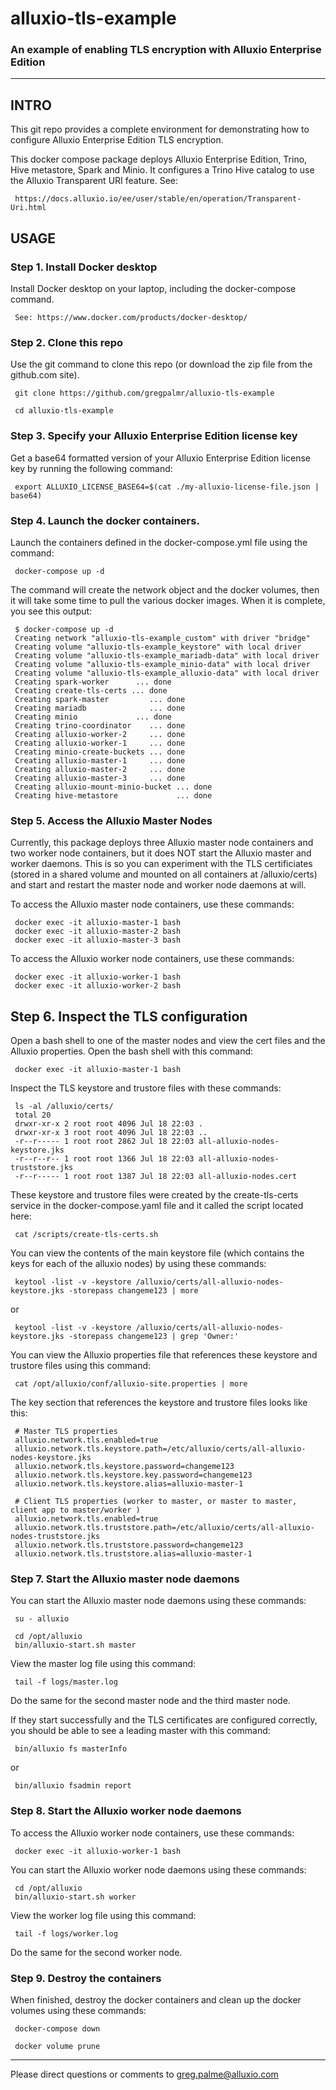 # alluxio-tls-example

### An example of enabling TLS encryption with Alluxio Enterprise Edition

---

## INTRO

This git repo provides a complete environment for demonstrating how to configure Alluxio Enterprise Edition TLS encryption. 

This docker compose package deploys Alluxio Enterprise Edition, Trino, Hive metastore, Spark and Minio. It configures a Trino Hive catalog to use the Alluxio Transparent URI feature. See: 

     https://docs.alluxio.io/ee/user/stable/en/operation/Transparent-Uri.html

## USAGE

### Step 1. Install Docker desktop 

Install Docker desktop on your laptop, including the docker-compose command.

     See: https://www.docker.com/products/docker-desktop/

### Step 2. Clone this repo

Use the git command to clone this repo (or download the zip file from the github.com site).

     git clone https://github.com/gregpalmr/alluxio-tls-example

     cd alluxio-tls-example

### Step 3. Specify your Alluxio Enterprise Edition license key

Get a base64 formatted version of your Alluxio Enterprise Edition license key by running the following command:

     export ALLUXIO_LICENSE_BASE64=$(cat ./my-alluxio-license-file.json | base64)

### Step 4. Launch the docker containers.

Launch the containers defined in the docker-compose.yml file using the command:

     docker-compose up -d

The command will create the network object and the docker volumes, then it will take some time to pull the various docker images. When it is complete, you see this output:

     $ docker-compose up -d
     Creating network "alluxio-tls-example_custom" with driver "bridge"
     Creating volume "alluxio-tls-example_keystore" with local driver
     Creating volume "alluxio-tls-example_mariadb-data" with local driver
     Creating volume "alluxio-tls-example_minio-data" with local driver
     Creating volume "alluxio-tls-example_alluxio-data" with local driver
     Creating spark-worker      ... done
     Creating create-tls-certs ... done
     Creating spark-master         ... done
     Creating mariadb              ... done
     Creating minio             ... done
     Creating trino-coordinator    ... done
     Creating alluxio-worker-2     ... done
     Creating alluxio-worker-1     ... done
     Creating minio-create-buckets ... done
     Creating alluxio-master-1     ... done
     Creating alluxio-master-2     ... done
     Creating alluxio-master-3     ... done
     Creating alluxio-mount-minio-bucket ... done
     Creating hive-metastore             ... done

### Step 5. Access the Alluxio Master Nodes

Currently, this package deploys three Alluxio master node containers and two worker node containers, but it does NOT start the Alluxio master and worker daemons. This is so you can experiment with the TLS certificiates (stored in a shared volume and mounted on all containers at /alluxio/certs) and start and restart the master node and worker node daemons at will.

To access the Alluxio master node containers, use these commands:

     docker exec -it alluxio-master-1 bash
     docker exec -it alluxio-master-2 bash
     docker exec -it alluxio-master-3 bash

To access the Alluxio worker node containers, use these commands:

     docker exec -it alluxio-worker-1 bash
     docker exec -it alluxio-worker-2 bash

## Step 6. Inspect the TLS configuration

Open a bash shell to one of the master nodes and view the cert files and the Alluxio properties. Open the bash shell with this command:

     docker exec -it alluxio-master-1 bash

Inspect the TLS keystore and trustore files with these commands:

     ls -al /alluxio/certs/
     total 20
     drwxr-xr-x 2 root root 4096 Jul 18 22:03 .
     drwxr-xr-x 3 root root 4096 Jul 18 22:03 ..
     -r--r----- 1 root root 2862 Jul 18 22:03 all-alluxio-nodes-keystore.jks
     -r--r--r-- 1 root root 1366 Jul 18 22:03 all-alluxio-nodes-truststore.jks
     -r--r----- 1 root root 1387 Jul 18 22:03 all-alluxio-nodes.cert

These keystore and trustore files were created by the create-tls-certs service in the docker-compose.yaml file and it called the script located here:

     cat /scripts/create-tls-certs.sh

You can view the contents of the main keystore file (which contains the keys for each of the alluxio nodes) by using these commands:

     keytool -list -v -keystore /alluxio/certs/all-alluxio-nodes-keystore.jks -storepass changeme123 | more

or

     keytool -list -v -keystore /alluxio/certs/all-alluxio-nodes-keystore.jks -storepass changeme123 | grep 'Owner:'

You can view the Alluxio properties file that references these keystore and trustore files using this command:

     cat /opt/alluxio/conf/alluxio-site.properties | more

The key section that references the keystore and trustore files looks like this:

     # Master TLS properties
     alluxio.network.tls.enabled=true
     alluxio.network.tls.keystore.path=/etc/alluxio/certs/all-alluxio-nodes-keystore.jks
     alluxio.network.tls.keystore.password=changeme123
     alluxio.network.tls.keystore.key.password=changeme123
     alluxio.network.tls.keystore.alias=alluxio-master-1

     # Client TLS properties (worker to master, or master to master, client app to master/worker )
     alluxio.network.tls.enabled=true
     alluxio.network.tls.truststore.path=/etc/alluxio/certs/all-alluxio-nodes-truststore.jks
     alluxio.network.tls.truststore.password=changeme123
     alluxio.network.tls.truststore.alias=alluxio-master-1

### Step 7. Start the Alluxio master node daemons

You can start the Alluxio master node daemons using these commands:

     su - alluxio
     
     cd /opt/alluxio
     bin/alluxio-start.sh master
 
View the master log file using this command:

     tail -f logs/master.log

Do the same for the second master node and the third master node.

If they start successfully and the TLS certificates are configured correctly, you should be able to see a leading master with this command:

     bin/alluxio fs masterInfo

or

     bin/alluxio fsadmin report

### Step 8. Start the Alluxio worker node daemons

To access the Alluxio worker node containers, use these commands:

     docker exec -it alluxio-worker-1 bash

You can start the Alluxio worker node daemons using these commands:

     cd /opt/alluxio
     bin/alluxio-start.sh worker

View the worker log file using this command:

     tail -f logs/worker.log
 
Do the same for the second worker node.

### Step 9. Destroy the containers

When finished, destroy the docker containers and clean up the docker volumes using these commands:

     docker-compose down

     docker volume prune

---

Please direct questions or comments to greg.palme@alluxio.com
